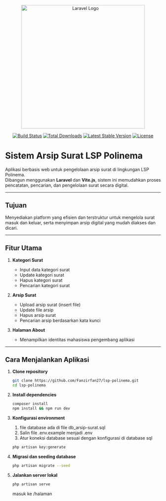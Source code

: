 <p align="center">
  <a href="https://laravel.com" target="_blank">
    <img src="https://raw.githubusercontent.com/laravel/art/master/logo-lockup/5%20SVG/2%20CMYK/1%20Full%20Color/laravel-logolockup-cmyk-red.svg" width="400" alt="Laravel Logo">
  </a>
</p>

<p align="center">
  <a href="https://github.com/Fanzirfan27/lsp_polinema/actions"><img src="https://github.com/laravel/framework/workflows/tests/badge.svg" alt="Build Status"></a>
  <a href="https://packagist.org/packages/laravel/framework"><img src="https://img.shields.io/packagist/dt/laravel/framework" alt="Total Downloads"></a>
  <a href="https://packagist.org/packages/laravel/framework"><img src="https://img.shields.io/packagist/v/laravel/framework" alt="Latest Stable Version"></a>
  <a href="https://packagist.org/packages/laravel/framework"><img src="https://img.shields.io/packagist/l/laravel/framework" alt="License"></a>
</p>

# Sistem Arsip Surat LSP Polinema

Aplikasi berbasis web untuk pengelolaan arsip surat di lingkungan LSP Polinema.  
Dibangun menggunakan **Laravel** dan **Vite.js**, sistem ini memudahkan proses pencatatan, pencarian, dan pengelolaan surat secara digital.

---

## Tujuan

Menyediakan platform yang efisien dan terstruktur untuk mengelola surat masuk dan keluar, serta menyimpan arsip digital yang mudah diakses dan dicari.

---

## Fitur Utama

1. **Kategori Surat**
   - Input data kategori surat
   - Update kategori surat
   - Hapus kategori surat
   - Pencarian kategori surat

2. **Arsip Surat**
   - Upload arsip surat (insert file)
   - Update file arsip
   - Hapus arsip surat
   - Pencarian arsip berdasarkan kata kunci

3. **Halaman About**
   - Menampilkan identitas mahasiswa pengembang aplikasi

---

## Cara Menjalankan Aplikasi

1. **Clone repository**
   ```bash
   git clone https://github.com/Fanzirfan27/lsp-polinema.git
   cd lsp-polinema
   ```

2. **Install dependencies**

    ```bash 
    composer install
    npm install && npm run dev
    ```

3. **Konfigurasi environment**
    1. file database ada di file db_arsip-surat.sql
    2. Salin file .env.example menjadi .env
    3. Atur koneksi database sesuai dengan konfigurasi di database sql
    ```bash
    php artisan key:generate
    ```

4. **Migrasi dan seeding database**
    ```bash
    php artisan migrate --seed
    ```

5. **Jalankan server lokal**
    ```bash
    php artisan serve
    ```
    masuk ke /halaman
